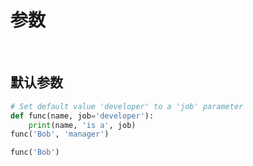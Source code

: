 # 参数

<br/>

## 默认参数

```py
# Set default value 'developer' to a 'job' parameter
def func(name, job='developer'):
    print(name, 'is a', job)
func('Bob', 'manager')

func('Bob')
```